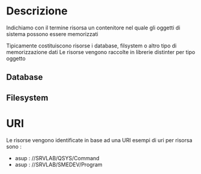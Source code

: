 # Descrizione
Indichiamo con il termine risorsa un contenitore nel quale gli oggetti di sistema possono essere memorizzati

Tipicamente costituiscono risorse i database, filsystem o altro tipo di memorizzazione dati
Le risorse vengono raccolte in librerie distinter per tipo oggetto

## Database

## Filesystem

# URI
Le risorse vengono identificate in base ad una URI
esempi di uri per risorsa sono : 
-  asup : //SRVLAB/QSYS/Command
-  asup : //SRVLAB/SMEDEV/Program
